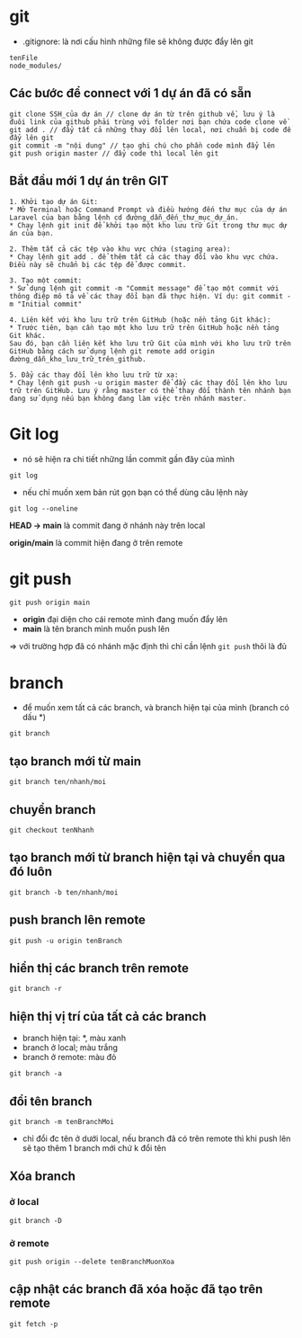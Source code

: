 # git

- .gitignore: là nơi cấu hình những file sẽ không được đẩy lên git

```
tenFile
node_modules/
```

## Các bước để connect với 1 dự án đã có sẵn

```
git clone SSH_của dự án // clone dự án từ trên github về, lưu ý là đuôi link của github phải trùng với folder nơi bạn chứa code clone về
git add . // đẩy tất cả những thay đổi lên local, nơi chuẩn bị code để đẩy lên git
git commit -m "nội dung" // tạo ghi chú cho phần code mình đẩy lên
git push origin master // đẩy code thì local lên git
```

## Bắt đầu mới 1 dự án trên GIT

```
1. Khởi tạo dự án Git:
* Mở Terminal hoặc Command Prompt và điều hướng đến thư mục của dự án Laravel của bạn bằng lệnh cd đường_dẫn_đến_thư_mục_dự_án.
* Chạy lệnh git init để khởi tạo một kho lưu trữ Git trong thư mục dự án của bạn.

2. Thêm tất cả các tệp vào khu vực chứa (staging area):
* Chạy lệnh git add . để thêm tất cả các thay đổi vào khu vực chứa. Điều này sẽ chuẩn bị các tệp để được commit.

3. Tạo một commit:
* Sử dụng lệnh git commit -m "Commit message" để tạo một commit với thông điệp mô tả về các thay đổi bạn đã thực hiện. Ví dụ: git commit -m "Initial commit"

4. Liên kết với kho lưu trữ trên GitHub (hoặc nền tảng Git khác):
* Trước tiên, bạn cần tạo một kho lưu trữ trên GitHub hoặc nền tảng Git khác.
Sau đó, bạn cần liên kết kho lưu trữ Git của mình với kho lưu trữ trên GitHub bằng cách sử dụng lệnh git remote add origin đường_dẫn_kho_lưu_trữ_trên_github.

5. Đẩy các thay đổi lên kho lưu trữ từ xa:
* Chạy lệnh git push -u origin master để đẩy các thay đổi lên kho lưu trữ trên GitHub. Lưu ý rằng master có thể thay đổi thành tên nhánh bạn đang sử dụng nếu bạn không đang làm việc trên nhánh master.
```

# Git log

- nó sẽ hiện ra chi tiết những lần commit gần đây của mình

```
git log
```

- nếu chỉ muốn xem bản rút gọn bạn có thể dùng câu lệnh này

```
git log --oneline
```

**HEAD -> main** là commit đang ở nhánh này trên local

**origin/main** là commit hiện đang ở trên remote

# git push

```
git push origin main
```

- **origin** đại diện cho cái remote mình đang muốn đẩy lên
- **main** là tên branch mình muốn push lên

=> với trường hợp đã có nhánh mặc định thì chỉ cần lệnh `git push` thôi là đủ

# branch

- để muốn xem tất cả các branch, và branch hiện tại của mình (branch có dấu \*)

```
git branch
```

## tạo branch mới từ main

```
git branch ten/nhanh/moi
```

## chuyển branch

```
git checkout tenNhanh
```

## tạo branch mới từ branch hiện tại và chuyển qua đó luôn

```
git branch -b ten/nhanh/moi
```

## push branch lên remote

```
git push -u origin tenBranch
```

## hiển thị các branch trên remote

```
git branch -r
```

## hiện thị vị trí của tất cả các branch

- branch hiện tại: \*, màu xanh
- branch ở local; màu trắng
- branch ở remote: màu đỏ

```
git branch -a
```

## đổi tên branch

```
git branch -m tenBranchMoi
```

- chỉ đổi đc tên ở dưới local, nếu branch đã có trên remote thì khi push lên sẽ tạo thêm 1 branch mới chứ k đổi tên

## Xóa branch

### ở local

```
git branch -D
```

### ở remote

```
git push origin --delete tenBranchMuonXoa
```

## cập nhật các branch đã xóa hoặc đã tạo trên remote

```
git fetch -p
```
